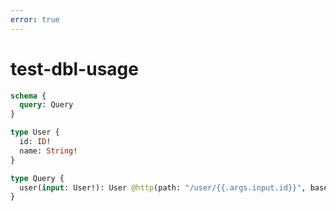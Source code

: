 ```yaml
---
error: true
---
```


# test-dbl-usage

```graphql @server
schema {
  query: Query
}

type User {
  id: ID!
  name: String!
}

type Query {
  user(input: User!): User @http(path: "/user/{{.args.input.id}}", baseURL: "http://localhost:8080")
}
```
